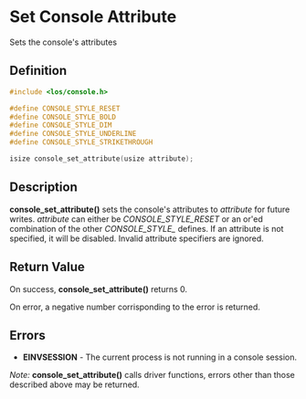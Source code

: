 # Set Console Attribute
Sets the console's attributes

## Definition

```c
#include <los/console.h>

#define CONSOLE_STYLE_RESET
#define CONSOLE_STYLE_BOLD
#define CONSOLE_STYLE_DIM
#define CONSOLE_STYLE_UNDERLINE
#define CONSOLE_STYLE_STRIKETHROUGH

isize console_set_attribute(usize attribute);
```

## Description
**console_set_attribute()** sets the console's attributes to *attribute* for future writes. *attribute* can either be *CONSOLE_STYLE_RESET* or an or'ed combination of the other *CONSOLE_STYLE_* defines. If an attribute is not specified, it will be disabled. Invalid attribute specifiers are ignored.

## Return Value
On success, **console_set_attribute()** returns 0.

On error, a negative number corrisponding to the error is returned.

## Errors
 * **EINVSESSION** - The current process is not running in a console session.

 *Note:* **console_set_attribute()** calls driver functions, errors other than those described above may be returned.